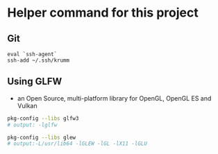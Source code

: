 # Helper command for this project

## Git

```
eval `ssh-agent`
ssh-add ~/.ssh/krumm
```
## Using GLFW
- an Open Source, multi-platform library for OpenGL, OpenGL ES and Vulkan

```sh
pkg-config --libs glfw3
# output: -lglfw

pkg-config --libs glew
# output:-L/usr/lib64 -lGLEW -lGL -lX11 -lGLU
```
